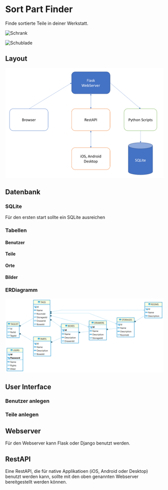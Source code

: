 # Sort Part Finder

Finde sortierte Teile in deiner Werkstatt.


![Schrank](/picture/schrank.png)

![Schublade](/picture/schublade.png)

## Layout

![Layout](/picture/layout.png)

## Datenbank
### SQLite
Für den ersten start sollte ein SQLite ausreichen
### Tabellen
#### Benutzer
#### Teile
#### Orte
#### Bilder

### ERDiagramm

![ERDiagramm](/picture/db.sqlite.png)

## User Interface
### Benutzer anlegen
### Teile anlegen


## Webserver
Für den Webserver kann Flask oder Django benutzt werden.

## RestAPI
Eine RestAPI, die für native Applikatioen (iOS, Android oder Desktop) benutzt werden kann, sollte mit den oben genannten Webserver bereitgestellt werden können.


